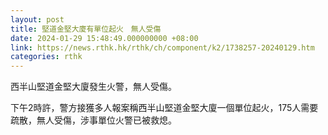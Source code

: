 ```yaml
---
layout: post
title: 堅道金堅大廈有單位起火　無人受傷
date: 2024-01-29 15:48:49.000000000 +08:00
link: https://news.rthk.hk/rthk/ch/component/k2/1738257-20240129.htm
categories: rthk
---
```


西半山堅道金堅大廈發生火警，無人受傷。

下午2時許，警方接獲多人報案稱西半山堅道金堅大廈一個單位起火，175人需要疏散，無人受傷，涉事單位火警已被救熄。

